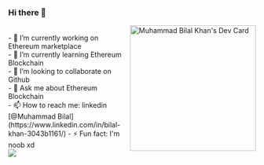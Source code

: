 ### Hi there 👋
<div align="left">  <a href="https://app.daily.dev/bkhan7276" target="blank">
  
  <img 
       width="256"
       align="right"
       src="https://api.daily.dev/devcards/e64b61a401e1432789bb8e0eea0c0ac5.png?r=lqn"  alt="Muhammad Bilal Khan's Dev Card"/></a>
</div>
  <br/>
- 🔭 I’m currently working on Ethereum marketplace <br/>
- 🌱 I’m currently learning Ethereum  Blockchain <br/>
- 👯 I’m looking to collaborate on Github <br/>
- 💬 Ask me about Ethereum Blockchain  <br/>
- 📫 How to reach me: linkedin [@Muhammad Bilal](https://www.linkedin.com/in/bilal-khan-3043b1161/)  
- ⚡ Fun fact: I'm noob xd <br/>

<img src="https://github-readme-stats.vercel.app/api?username=b-khan7276&&show_icons=true&title_color=ffffff&icon_color=bb2acf&text_color=daf7dc&bg_color=151515">

